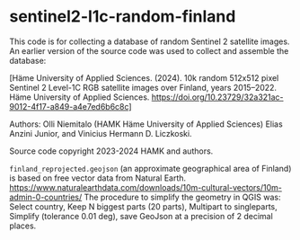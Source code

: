 # sentinel2-l1c-random-finland

This code is for collecting a database of random Sentinel 2 satellite images. An earlier version of the source code was used to collect and assemble the database:

  [Häme University of Applied Sciences. (2024). 10k random 512x512 pixel Sentinel 2 Level-1C RGB satellite images over Finland, years 2015–2022. Häme University of Applied Sciences. https://doi.org/10.23729/32a321ac-9012-4f17-a849-a4e7ed6b6c8c]

Authors: Olli Niemitalo (HAMK Häme University of Applied Sciences) Elias Anzini Junior, and Vinicius Hermann D. Liczkoski.

Source code copyright 2023-2024 HAMK and authors.

`finland_reprojected.geojson` (an approximate geographical area of Finland) is based on free vector data from Natural Earth. https://www.naturalearthdata.com/downloads/10m-cultural-vectors/10m-admin-0-countries/ The procedure to simplify the geometry in QGIS was: Select country, Keep N biggest parts (20 parts), Multipart to singleparts, Simplify (tolerance 0.01 deg), save GeoJson at a precision of 2 decimal places.
